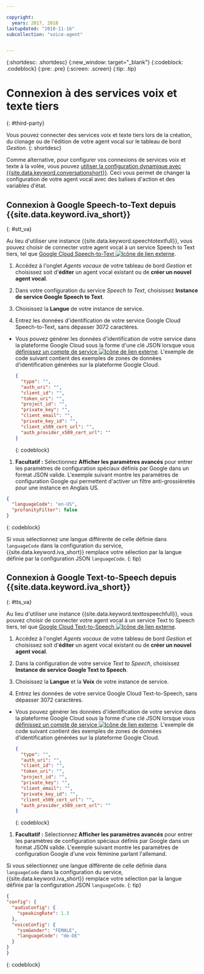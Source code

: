 ```yaml
---

copyright:
  years: 2017, 2018
lastupdated: "2018-11-16"
subcollection: "voice-agent"


---
```


{:shortdesc: .shortdesc}
{:new_window: target="_blank"}
{:codeblock: .codeblock}
{:pre: .pre}
{:screen: .screen}
{:tip: .tip}


# Connexion à des services voix et texte tiers
{: #third-party}

Vous pouvez connecter des services voix et texte tiers lors de la création, du clonage ou de l'édition de votre agent vocal sur le tableau de bord _Gestion_.
{: shortdesc}

Comme alternative, pour configurer vos connexions de services voix et texte à la volée, vous pouvez [utiliser la configuration dynamique avec {{site.data.keyword.conversationshort}}](/docs/services/voice-agent?topic=voice-agent-dynamic-donfig). Ceci vous permet de changer la configuration de votre agent vocal avec des balises d'action et des variables d'état.

## Connexion à Google Speech-to-Text depuis {{site.data.keyword.iva_short}}
{: #stt_va}

Au lieu d'utiliser une instance {{site.data.keyword.speechtotextfull}}, vous pouvez choisir de connecter votre agent vocal à un service Speech to Text tiers, tel que [Google Cloud Speech-to-Text ![Icône de lien externe](../../icons/launch-glyph.svg "Icône de lien externe")](https://cloud.google.com/speech-to-text/).

1. Accédez à l'onglet _Agents vocaux_ de votre tableau de bord _Gestion_ et choisissez soit d'**éditer** un agent vocal existant ou de **créer un nouvel agent vocal**.

1. Dans votre configuration du service _Speech to Text_, choisissez **Instance de service Google Speech to Text**.

1. Choisissez la **Langue** de votre instance de service.

1. Entrez les données d'identification de votre service Google Cloud Speech-to-Text, sans dépasser 3072 caractères.
  * Vous pouvez générer les données d'identification de votre service dans la plateforme Google Cloud sous la forme d'une clé JSON lorsque vous [définissez un compte de service ![Icône de lien externe](../../icons/launch-glyph.svg "Icône de lien externe")](https://cloud.google.com/video-intelligence/docs/common/auth#set_up_a_service_account). L'exemple de code suivant contient des exemples de zones de données d'identification générées sur la plateforme Google Cloud.

    ```json
    {
      "type": "",
      "auth_uri": "",
      "client_id": "",
      "token_uri": "",
      "project_id": "",
      "private_key": "",
      "client_email": "",
      "private_key_id": "",
      "client_x509_cert_url": "",
      "auth_provider_x509_cert_url": ""
    }
    ```
    {: codeblock}

1. **Facultatif :** Sélectionnez **Afficher les paramètres avancés** pour entrer les paramètres de configuration spéciaux définis par Google dans un format JSON valide.
  L'exemple suivant montre les paramètres de configuration Google qui permettent d'activer un filtre anti-grossièretés pour une instance en Anglais US.
  ```json
  {
    "languageCode": "en-US",
    "profanityFilter": false
  }
  ```
  {: codeblock}

  Si vous sélectionnez une langue différente de celle définie dans `languageCode` dans la configuration du service, {{site.data.keyword.iva_short}} remplace votre sélection par la langue définie par la configuration JSON `languageCode`.
  {: tip}

## Connexion à Google Text-to-Speech depuis {{site.data.keyword.iva_short}}
{: #tts_va}

Au lieu d'utiliser une instance {{site.data.keyword.texttospeechfull}}, vous pouvez choisir de connecter votre agent vocal à un service Text to Speech tiers, tel que [Google Cloud Text-to-Speech ![Icône de lien externe](../../icons/launch-glyph.svg "Icône de lien externe")](https://cloud.google.com/text-to-speech/).

1. Accédez à l'onglet _Agents vocaux_ de votre tableau de bord _Gestion_ et choisissez soit d'**éditer** un agent vocal existant ou de **créer un nouvel agent vocal**.

1. Dans la configuration de votre service _Text to Speech_, choisissez **Instance de service Google Text to Speech**.

1. Choisissez la **Langue** et la **Voix** de votre instance de service.

1. Entrez les données de votre service Google Cloud Text-to-Speech, sans dépasser 3072 caractères.
  * Vous pouvez générer les données d'identification de votre service dans la plateforme Google Cloud sous la forme d'une clé JSON lorsque vous [définissez un compte de service ![Icône de lien externe](../../icons/launch-glyph.svg "Icône de lien externe")](https://cloud.google.com/video-intelligence/docs/common/auth#set_up_a_service_account). L'exemple de code suivant contient des exemples de zones de données d'identification générées sur la plateforme Google Cloud.

    ```json
    {
      "type": "",
      "auth_uri": "",
      "client_id": "",
      "token_uri": "",
      "project_id": "",
      "private_key": "",
      "client_email": "",
      "private_key_id": "",
      "client_x509_cert_url": "",
      "auth_provider_x509_cert_url": ""
    }
    ```
    {: codeblock}

1. **Facultatif :** Sélectionnez **Afficher les paramètres avancés** pour entrer les paramètres de configuration spéciaux définis par Google dans un format JSON valide.
  L'exemple suivant montre les paramètres de configuration Google d'une voix féminine parlant l'allemand.

  Si vous sélectionnez une langue différente de celle définie dans `languageCode` dans la configuration du service, {{site.data.keyword.iva_short}} remplace votre sélection par la langue définie par la configuration JSON `languageCode`.
  {: tip}

  ```json
  {
  "config": {
    "audioConfig": {
      "speakingRate": 1.3
    },
    "voiceConfig": {
      "ssmGender": "FEMALE",
      "languageCode": "de-DE"
    }
  }
  }
  ```
  {: codeblock}

